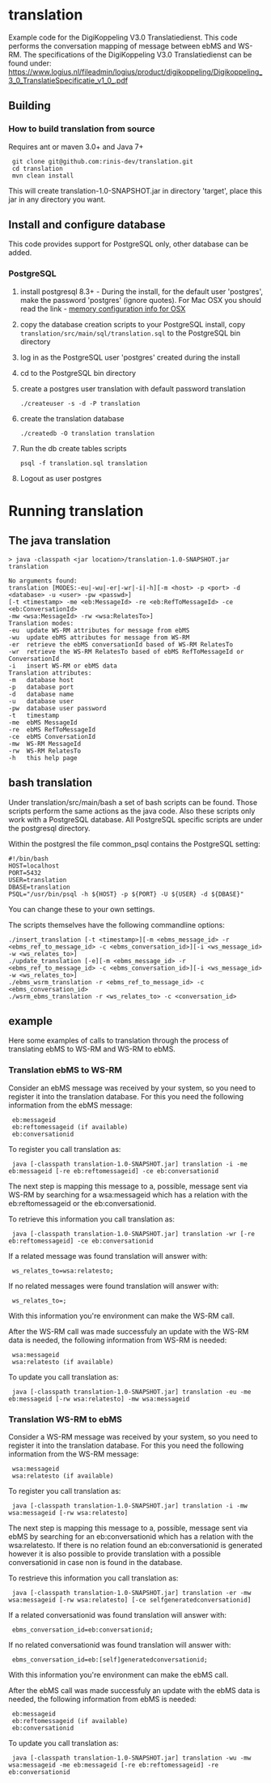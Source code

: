 # translation

Example code for the DigiKoppeling V3.0 Translatiedienst. This code performs the conversation mapping of message between ebMS and WS-RM. The specifications of the DigiKoppeling V3.0 Translatiedienst can be found under:
	https://www.logius.nl/fileadmin/logius/product/digikoppeling/Digikoppeling_3_0_TranslatieSpecificatie_v1_0_.pdf

## Building
### How to build translation from source
Requires ant or maven 3.0+  and Java 7+
	 
	 git clone git@github.com:rinis-dev/translation.git
	 cd translation
	 mvn clean install
	 
	 
This will create translation-1.0-SNAPSHOT.jar in directory 'target', place this jar in any directory you want.

## Install and configure database
This code provides support for PostgreSQL only, other database can be added.

### PostgreSQL

1. install postgresql 8.3+ - During the install, for the default user 'postgres', make the password 'postgres' (ignore quotes). For Mac OSX you should read the link - [memory configuration info for OSX](http://support.bitrock.com/article/postgresql-cannot-allocate-memory-on-mac-os-x)

2. copy the database creation scripts to your PostgreSQL install, copy `translation/src/main/sql/translation.sql` to the PostgreSQL bin directory

3. log in as the PostgreSQL user 'postgres' created during the install

4. cd to the PostgreSQL bin directory

5. create a postgres user translation with default password translation

	`./createuser -s -d -P translation`
6. create the translation database

	`./createdb -O translation translation`
7. Run the db create tables scripts

   `psql -f translation.sql translation`
8. Logout as user postgres

# Running translation
## The java translation

	> java -classpath <jar location>/translation-1.0-SNAPSHOT.jar translation
	
	No arguments found:
	translation [MODES:-eu|-wu|-er|-wr|-i|-h][-m <host> -p <port> -d <database> -u <user> -pw <passwd>]
	[-t <timestamp> -me <eb:MessageId> -re <eb:RefToMessageId> -ce <eb:ConversationId>
	-mw <wsa:MessageId> -rw <wsa:RelatesTo>]
	Translation modes:
	-eu  update WS-RM attributes for message from ebMS
	-wu  update ebMS attributes for message from WS-RM
	-er  retrieve the ebMS conversationId based of WS-RM RelatesTo
	-wr  retrieve the WS-RM RelatesTo based of ebMS RefToMessageId or ConversationId
	-i   insert WS-RM or ebMS data
	Translation attributes:
	-m   database host
	-p   database port
	-d   database name
	-u   database user
	-pw  database user password
	-t   timestamp
	-me  ebMS MessageId
	-re  ebMS RefToMessageId
	-ce  ebMS ConversationId
	-mw  WS-RM MessageId
	-rw  WS-RM RelatesTo
	-h   this help page

## bash translation

Under translation/src/main/bash a set of bash scripts can be found. Those scripts perform the same actions as the java code. Also these scripts only work with a PostgreSQL database. All PostgreSQL specific scripts are under the postgresql directory.

Within the postgresl the file common_psql contains the PostgreSQL setting:

	#!/bin/bash
	HOST=localhost
	PORT=5432
	USER=translation
	DBASE=translation
	PSQL="/usr/bin/psql -h ${HOST} -p ${PORT} -U ${USER} -d ${DBASE}"

You can change these to your own settings.

The scripts themselves have the following commandline options:
 
	./insert_translation [-t <timestamp>][-m <ebms_message_id> -r <ebms_ref_to_message_id> -c <ebms_conversation_id>][-i <ws_message_id> -w <ws_relates_to>]
	./update_translation [-e][-m <ebms_message_id> -r <ebms_ref_to_message_id> -c <ebms_conversation_id>][-i <ws_message_id> -w <ws_relates_to>]
	./ebms_wsrm_translation -r <ebms_ref_to_message_id> -c <ebms_conversation_id>
	./wsrm_ebms_translation -r <ws_relates_to> -c <conversation_id>

## example

Here some examples of calls to translation through the process of translating ebMS to WS-RM and WS-RM to ebMS.

### Translation ebMS to WS-RM

Consider an ebMS message was received by your system, so you need to register it into the translation database. For this you need the following information from the ebMS message:

	 eb:messageid
	 eb:reftomessageid (if available)
	 eb:conversationid

To register you call translation as:

	 java [-classpath translation-1.0-SNAPSHOT.jar] translation -i -me eb:messageid [-re eb:reftomessageid] -ce eb:conversationid

The next step is mapping this message to a, possible, message sent via WS-RM by searching for a wsa:messageid which has a relation with the eb:reftomessageid or the eb:conversationid.

To retrieve this information you call translation as:

	 java [-classpath translation-1.0-SNAPSHOT.jar] translation -wr [-re eb:reftomessageid] -ce eb:conversationid

If a related message was found translation will answer with:

	 ws_relates_to=wsa:relatesto;

If no related messages were found translation will answer with:

	 ws_relates_to=;

With this information you're environment can make the WS-RM call.

After the WS-RM call was made successfuly an update with the WS-RM data is needed, the following information from WS-RM is needed:

	 wsa:messageid
	 wsa:relatesto (if available)

To update you call translation as:

	 java [-classpath translation-1.0-SNAPSHOT.jar] translation -eu -me eb:messageid [-rw wsa:relatesto] -mw wsa:messageid

### Translation WS-RM to ebMS

Consider a WS-RM message was received by your system, so you need to register it into the translation database. For this you need the following information from the WS-RM message:

	 wsa:messageid
	 wsa:relatesto (if available)

To register you call translation as:

	 java [-classpath translation-1.0-SNAPSHOT.jar] translation -i -mw wsa:messageid [-rw wsa:relatesto]

The next step is mapping this message to a, possible, message sent via ebMS by searching for an eb:conversationid which has a relation with the wsa:relatesto. If there is no relation found an eb:conversationid is generated however it is also possible to provide translation with a possible conversationid in case non is found in the database.

To restrieve this information you call translation as:

	 java [-classpath translation-1.0-SNAPSHOT.jar] translation -er -mw wsa:messageid [-rw wsa:relatesto] [-ce selfgeneratedconversationid]

If a related conversationid was found translation will answer with:

	 ebms_conversation_id=eb:conversationid;

If no related conversationid was found translation will answer with:

	 ebms_conversation_id=eb:[self]generatedconversationid;

With this information you're environment can make the ebMS call.

After the ebMS call was made successfuly an update with the ebMS data is needed, the following information from ebMS is needed:

	 eb:messageid
	 eb:reftomessageid (if available)
	 eb:conversationid


To update you call translation as:

	 java [-classpath translation-1.0-SNAPSHOT.jar] translation -wu -mw wsa:messageid -me eb:messageid [-re eb:reftomessageid] -re eb:conversationid

